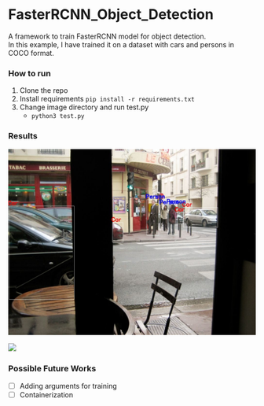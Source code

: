 # FasterRCNN_Object_Detection

A framework to train FasterRCNN model for object detection. <br>
In this example, I have trained it on a dataset with cars and persons in COCO format.

### How to run
1. Clone the repo
2. Install requirements `pip install -r requirements.txt`
4. Change image directory and run test.py </br>
    - `python3 test.py`

### Results
![](Outputs/image_000001307.jpg)

![](Outputs/output.gif)

### Possible Future Works
- [ ] Adding arguments for training
- [ ] Containerization
